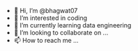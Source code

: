 - 👋 Hi, I’m @bhagwat07
- 👀 I’m interested in coding
- 🌱 I’m currently learning data engineering
- 💞️ I’m looking to collaborate on ...
- 📫 How to reach me ...

<!---
bhagwat07/bhagwat07 is a ✨ special ✨ repository because its `README.md` (this file) appears on your GitHub profile.
You can click the Preview link to take a look at your changes.
--->
